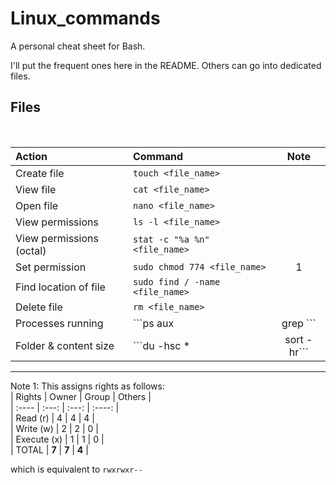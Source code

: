 # Linux_commands
A personal cheat sheet for Bash. 

I'll put the frequent ones here in the README.  Others can go into dedicated files.

## Files

<br>

| Action | Command | Note |  
| :----- |:------- |:---:|  
| Create file      | ```touch <file_name>``` |  |  
| View file | ```cat <file_name>``` |  |  
| Open file | ```nano <file_name>``` |  |  
| View permissions | ```ls -l <file_name>``` | |  
| View permissions (octal) | ```stat -c "%a %n" <file_name>``` |  |  
| Set permission | ```sudo chmod 774 <file_name>``` | 1 |  
| Find location of file | ```sudo find / -name <file_name>``` |  |  
| Delete file      | ```rm <file_name>``` |  |  
| Processes running      | ```ps aux | grep <process>``` |  |  
| Folder & content size      | ```du -hsc * | sort -hr``` |  |  

---

Note 1: This assigns rights as follows:  
| Rights | Owner | Group | Others |  
| :---- | :---: | :---: | :----: |  
| Read (r) | 4 | 4 | 4 |  
| Write (w) | 2 | 2 | 0 |  
| Execute (x) | 1 | 1 | 0 |  
| TOTAL | **7** | **7** | **4** |  

which is equivalent to ```rwxrwxr--```
